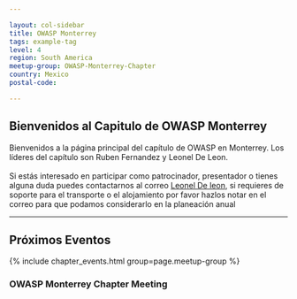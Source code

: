 ```yaml
---

layout: col-sidebar
title: OWASP Monterrey
tags: example-tag
level: 4
region: South America
meetup-group: OWASP-Monterrey-Chapter
country: Mexico
postal-code: 

---
```


<strong>Bienvenidos al Capitulo de OWASP Monterrey</strong>
---------------

Bienvenidos a la página principal del capítulo de OWASP en Monterrey. Los líderes del capítulo son Ruben Fernandez y Leonel De Leon.
<br><br>
Si estás interesado en participar como patrocinador, presentador o
tienes alguna duda puedes contactarnos al correo [Leonel De leon](mailto:leoneldavid.deleonjuarez@owasp.org), si requieres de soporte para el transporte o el alojamiento por favor hazlos notar en el correo para que podamos considerarlo en la planeación anual
<hr/>

Próximos Eventos
---------------
 {% include chapter_events.html group=page.meetup-group %}
### OWASP Monterrey Chapter Meeting

